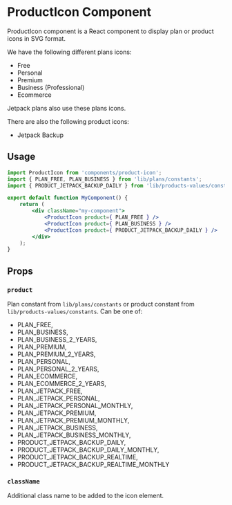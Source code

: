ProductIcon Component
=============

ProductIcon component is a React component to display plan or product icons in SVG format.

We have the following different plans icons:
- Free
- Personal
- Premium
- Business (Professional)
- Ecommerce

Jetpack plans also use these plans icons.

There are also the following product icons:
- Jetpack Backup

## Usage

```jsx
import ProductIcon from 'components/product-icon';
import { PLAN_FREE, PLAN_BUSINESS } from 'lib/plans/constants';
import { PRODUCT_JETPACK_BACKUP_DAILY } from 'lib/products-values/constants';

export default function MyComponent() {
    return (
        <div className="my-component">
            <ProductIcon product={ PLAN_FREE } />
            <ProductIcon product={ PLAN_BUSINESS } />
            <ProductIcon product={ PRODUCT_JETPACK_BACKUP_DAILY } />
        </div>
    );
}

```

## Props

### `product`

Plan constant from `lib/plans/constants` or product constant from `lib/products-values/constants`. Can be one of:

- PLAN_FREE,
- PLAN_BUSINESS,
- PLAN_BUSINESS_2_YEARS,
- PLAN_PREMIUM,
- PLAN_PREMIUM_2_YEARS,
- PLAN_PERSONAL,
- PLAN_PERSONAL_2_YEARS,
- PLAN_ECOMMERCE,
- PLAN_ECOMMERCE_2_YEARS,
- PLAN_JETPACK_FREE,
- PLAN_JETPACK_PERSONAL,
- PLAN_JETPACK_PERSONAL_MONTHLY,
- PLAN_JETPACK_PREMIUM,
- PLAN_JETPACK_PREMIUM_MONTHLY,
- PLAN_JETPACK_BUSINESS,
- PLAN_JETPACK_BUSINESS_MONTHLY,
- PRODUCT_JETPACK_BACKUP_DAILY,
- PRODUCT_JETPACK_BACKUP_DAILY_MONTHLY,
- PRODUCT_JETPACK_BACKUP_REALTIME,
- PRODUCT_JETPACK_BACKUP_REALTIME_MONTHLY

### `className`

Additional class name to be added to the icon element.


